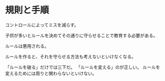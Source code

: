 # 規則と手順

コントロールによってミスを減らす。

子供が多いとルールを決めてその通りに守らせることで教育する必要がある。

ルールは悪用される。

ルールを作ると、それを守らせる方法も考えないといけなくなる。

「ルールを破る」だけでは三下だ。
「ルールを変える」のが正しい。
ルールを変えるためには周りと関わらないといけない。
